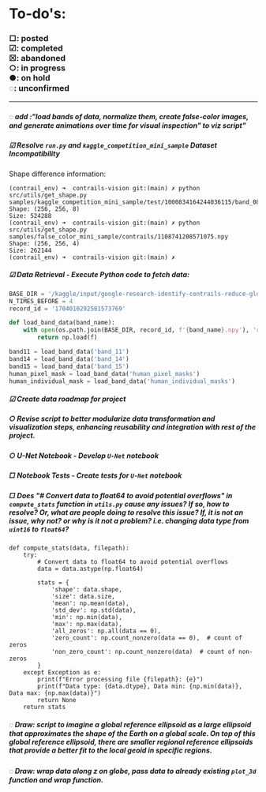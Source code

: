 # To-do's:

### □: posted <br> ☑︎: completed <br> ☒: abandoned <br> ○: in progress <br> ●: on hold <br> ◌: unconfirmed

---

##### ◌ add :"load bands of data, normalize them, create false-color images, and generate animations over time for visual inspection" to viz script"
##### ☑︎ Resolve `run.py` and `kaggle_competition_mini_sample` Dataset Incompatibility
Shape difference information:

```
(contrail_env) ➜  contrails-vision git:(main) ✗ python src/utils/get_shape.py samples/kaggle_competition_mini_sample/test/1000834164244036115/band_08.npy 
Shape: (256, 256, 8)
Size: 524288
(contrail_env) ➜  contrails-vision git:(main) ✗ python src/utils/get_shape.py samples/false_color_mini_sample/contrails/1108741208571075.npy 
Shape: (256, 256, 4)
Size: 262144
(contrail_env) ➜  contrails-vision git:(main) ✗ 
```

##### ☑︎ Data Retrieval - Execute Python code to fetch data:
```python
BASE_DIR = '/kaggle/input/google-research-identify-contrails-reduce-global-warming/train'
N_TIMES_BEFORE = 4
record_id = '1704010292581573769'

def load_band_data(band_name):
    with open(os.path.join(BASE_DIR, record_id, f'{band_name}.npy'), 'rb') as f:
        return np.load(f)

band11 = load_band_data('band_11')
band14 = load_band_data('band_14')
band15 = load_band_data('band_15')
human_pixel_mask = load_band_data('human_pixel_masks')
human_individual_mask = load_band_data('human_individual_masks')
```
##### ☑︎ Create data roadmap for project

##### ○ Revise script to better modularize data transformation and visualization steps, enhancing reusability and integration with rest of the project.

##### ○ U-Net Notebook - Develop `U-Net` notebook

##### □ Notebook Tests - Create tests for `U-Net` notebook

##### □ Does "# Convert data to float64 to avoid potential overflows" in `compute_stats` function in `utils.py` cause any issues? If so, how to resolve? Or, what are people doing to resolve this issue? If, it is not an issue, why not? or why is it not a problem? i.e. changing data type from `uint16` to `float64`?
```
def compute_stats(data, filepath):
    try:
        # Convert data to float64 to avoid potential overflows
        data = data.astype(np.float64)
        
        stats = {
            'shape': data.shape,
            'size': data.size,
            'mean': np.mean(data),
            'std_dev': np.std(data),
            'min': np.min(data),
            'max': np.max(data),
            'all_zeros': np.all(data == 0),
            'zero_count': np.count_nonzero(data == 0),  # count of zeros
            'non_zero_count': np.count_nonzero(data)  # count of non-zeros
        }
    except Exception as e:
        print(f"Error processing file {filepath}: {e}")
        print(f"Data type: {data.dtype}, Data min: {np.min(data)}, Data max: {np.max(data)}")
        return None
    return stats
```

##### ◌ Draw: script to imagine a global reference ellipsoid as a large ellipsoid that approximates the shape of the Earth on a global scale. On top of this global reference ellipsoid, there are smaller regional reference ellipsoids that provide a better fit to the local geoid in specific regions.

##### ◌ Draw: wrap data along z on globe, pass data to already existing `plot_3d` function and wrap function.